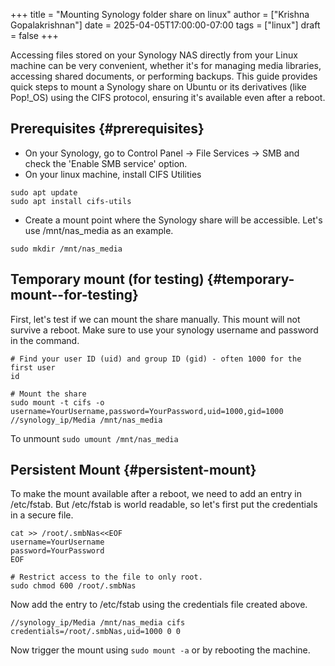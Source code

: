 +++
title = "Mounting Synology folder share on linux"
author = ["Krishna Gopalakrishnan"]
date = 2025-04-05T17:00:00-07:00
tags = ["linux"]
draft = false
+++

Accessing files stored on your Synology NAS directly from your Linux machine can be very convenient, whether it's for managing media libraries, accessing shared documents, or performing backups. This guide provides quick steps to mount a Synology share on Ubuntu or its derivatives (like Pop!_OS) using the CIFS protocol, ensuring it's available even after a reboot.

<!--more-->


## Prerequisites {#prerequisites}

-   On your Synology, go to Control Panel -&gt; File Services -&gt; SMB and check the 'Enable SMB service' option.
-   On your linux machine, install CIFS Utilities

<!--listend-->

```shell
sudo apt update
sudo apt install cifs-utils
```

-   Create a mount point where the Synology share will be accessible. Let's use /mnt/nas_media as an example.

`sudo mkdir /mnt/nas_media`


## Temporary mount (for testing) {#temporary-mount--for-testing}

First, let's test if we can mount the share manually. This mount will not survive a reboot. Make sure to use your synology username and password in the command.

```shell
# Find your user ID (uid) and group ID (gid) - often 1000 for the first user
id

# Mount the share
sudo mount -t cifs -o username=YourUsername,password=YourPassword,uid=1000,gid=1000 //synology_ip/Media /mnt/nas_media
```

To unmount
`sudo umount /mnt/nas_media`


## Persistent Mount {#persistent-mount}

To make the mount available after a reboot, we need to add an entry in /etc/fstab. But /etc/fstab is world readable, so let's first put the credentials in a secure file.

```shell
cat >> /root/.smbNas<<EOF
username=YourUsername
password=YourPassword
EOF

# Restrict access to the file to only root.
sudo chmod 600 /root/.smbNas
```

Now add the entry to /etc/fstab using the credentials file created above.

```shell
//synology_ip/Media /mnt/nas_media cifs credentials=/root/.smbNas,uid=1000 0 0
```

Now trigger the mount using `sudo mount -a` or by rebooting the machine.

